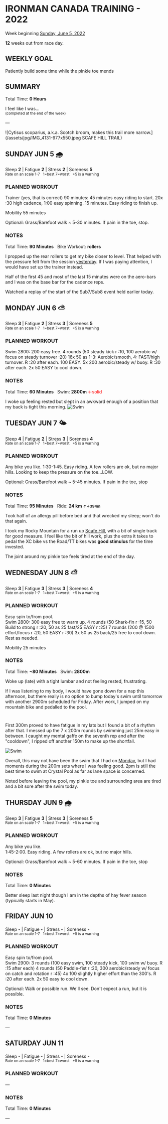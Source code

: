 # IRONMAN CANADA TRAINING - 2022
Week beginning [Sunday, June 5, 2022](javascript:flick('sun');)

**12** weeks out from race day.

## WEEKLY GOAL
Patiently build some time while the pinkie toe mends

## SUMMARY
Total Time: **0 Hours**

I feel like I was...
<br /><sup>(completed at the end of the week)</sup>

&mdash;

![Cytisus scoparius, a.k.a. Scotch broom, makes this trail more narrow.](/assets/jpg/IMG_4131-977x550.jpeg SCAFE HILL TRAIL)

## SUNDAY JUN 5 🌧
Sleep **2** | Fatigue **2** | Stress **2** | Soreness **5**
<sup><br />Rate on an scale 1-7 &nbsp; 1=best 7=worst &nbsp; +5 is a warning</sup>

### PLANNED WORKOUT
Trainer (yes, that is correct)
90 minutes: 
45 minutes easy riding to start. 
20x :30 high cadence, 1:00 easy spinning. 
15 minutes. Easy riding to finish up.
 
Mobility 55 minutes

Optional: Grass/Barefoot walk ~ 5-30 minutes. If pain in the toe, stop.

### NOTES
Total Time: **90 Minutes** &nbsp; Bike Workout: **rollers**

I propped up the rear rollers to get my bike closer to level.  That helped with the pressure felt from the session [yesterday](ironman2022-13weeksout?sat).  If I was paying attention, I would have set up the trainer instead.

Half of the first 45 and most of the last 15 minutes were on the aero-bars and I was on the base bar for the cadence reps.

Watched a replay of the start of the Sub7/Sub8 event held earlier today. 

<!---->
## MONDAY JUN 6 ⛅️
Sleep **3** | Fatigue **2** | Stress **3** | Soreness **5**
<sup><br />Rate on an scale 1-7 &nbsp; 1=best 7=worst &nbsp; +5 is a warning</sup>

### PLANNED WORKOUT
Swim 2800: 
200 easy free. 
4 rounds (50 steady kick r :10, 100 aerobic w/ focus on steady turnover :20) 
16x 50 as 1-3: Aerobic/smooth, 4: FAST/high turnover. R :20 after each. 
100 EASY. 
5x 200 aerobic/steady w/ buoy. R :30 after each. 
2x 50 EASY to cool down.

### NOTES
Total Time: **60 Minutes** &nbsp; Swim: **2800m** <span style="color:red;">&larr;solid</span>

I woke up feeling rested but slept in an awkward enough of a position that my back is tight this morning.
![Swim](/assets/jpg/swim-20220606.jpeg)

<!---->
## TUESDAY JUN 7 🌤
Sleep **4** | Fatigue **2** | Stress **3** | Soreness **4**
<sup><br />Rate on an scale 1-7 &nbsp; 1=best 7=worst &nbsp; +5 is a warning</sup>

### PLANNED WORKOUT
Any bike you like. 
1:30-1:45. 
Easy riding. A few rollers are ok, but no major hills. Looking to keep the pressure on the toe...LOW.

Optional: Grass/Barefoot walk ~ 5-45 minutes. If pain in the toe, stop

### NOTES
Total Time: **95 Minutes** &nbsp; Ride: **24 km** <small> **&uarr;&darr;394m** </small>

Took half of an allergy pill before bed and that wrecked my sleep; won't do that again.

I took my Rocky Mountain for a run up [Scafe Hill](javascript:flkty.select(2);), with a bit of single track for good measure.  I feel like the bit of hill work, plus the extra it takes to pedal the XC bike vs the Road/TT bikes was **good stimulus** for the time invested.

The joint around my pinkie toe feels tired at the end of the day.

<!---->
## WEDNESDAY JUN 8 ⛅️
Sleep **3** | Fatigue **3** | Stress **3** | Soreness **4**
<sup><br />Rate on an scale 1-7 &nbsp; 1=best 7=worst &nbsp; +5 is a warning</sup>

### PLANNED WORKOUT
Easy spin to/from pool.  
Swim 2800: 
300 easy free to warm up. 
4 rounds (50 Shark-fin r :15, 50 Build to strong r :20, 50 as 25 fast/25 EASY r :25)
7 rounds (200 @ 1500 effort/focus r :20, 50 EASY r :30)
3x 50 as 25 back/25 free to cool down. Rest as needed.

Mobility 25 minutes

### NOTES
Total Time: **~80 Minutes** &nbsp; Swim: **2800m**

Woke up (late) with a tight lumbar and not feeling rested, frustrating.

If I was listening to my body, I would have gone down for a nap this afternoon, but there really is no option to bump today's swim until tomorrow with another 2900m scheduled for Friday.  After work, I jumped on my mountain bike and pedalled to the pool.
<!---->
<div style="height:27px;"></div>
First 300m proved to have fatigue in my lats but I found a bit of a rhythm after that.  I messed up the 7 x 200m rounds by swimming just 25m easy in between.  I caught my mental gaffe on the seventh rep and after the "cooldown", I ripped off another 150m to make up the shortfall.

![Swim](/assets/jpg/swim-20220608.jpeg)

Overall, this may not have been the swim that I had on [Monday](javascript:flick('mon');), but I had moments during the 200m sets where I was feeling good.  2pm is still the best time to swim at Crystal Pool as far as lane space is concerned.

Noted before leaving the pool, my pinkie toe and surrounding area are tired and a bit sore after the swim today.


<!---->
## THURSDAY JUN 9 🌧
Sleep **3** | Fatigue **3** | Stress **3** | Soreness **5**
<sup><br />Rate on an scale 1-7 &nbsp; 1=best 7=worst &nbsp; +5 is a warning</sup>

### PLANNED WORKOUT
Any bike you like.   
1:45-2:00. 
Easy riding. A few rollers are ok, but no major hills.

Optional: Grass/Barefoot walk ~ 5-60 minutes. If pain in the toe, stop

### NOTES
Total Time: **0 Minutes**

Better sleep last night though I am in the depths of hay fever season (typically starts in May).

<!---->
## FRIDAY JUN 10
Sleep **-** | Fatigue **-** | Stress **-** | Soreness **-**
<sup><br />Rate on an scale 1-7 &nbsp; 1=best 7=worst &nbsp; +5 is a warning</sup>

### PLANNED WORKOUT
Easy spin to/from pool.  
Swim 2900: 
3 rounds (100 easy swim, 100 steady kick, 100 swim w/ buoy. R :15 after each)
4 rounds (50 Paddle-fist r :20, 300 aerobic/steady w/ focus on catch and rotation r :45)
4x 100 slightly higher effort than the 300's. R :20 after each. 
2x 50 easy to cool down.
 
Optional: Walk or possible run. We'll see. Don't expect a run, but it is possible. 

### NOTES
Total Time: **0 Minutes**

&mdash;  

<!---->
## SATURDAY JUN 11
Sleep **-** | Fatigue **-** | Stress **-** | Soreness **-**
<sup><br />Rate on an scale 1-7 &nbsp; 1=best 7=worst &nbsp; +5 is a warning</sup>

### PLANNED WORKOUT
&mdash;  

### NOTES
Total Time: **0 Minutes**

&mdash;  
